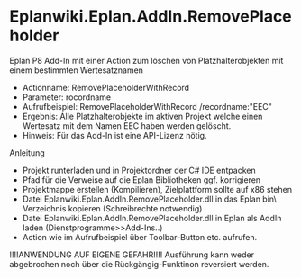 Eplanwiki.Eplan.AddIn.RemovePlaceholder
=======================================

Eplan P8 Add-In mit einer Action zum löschen von Platzhalterobjekten mit einem bestimmten Wertesatznamen

- Actionname:     RemovePlaceholderWithRecord 
- Parameter:      rocordname
- Aufrufbeispiel: RemovePlaceholderWithRecord /recordname:"EEC"
- Ergebnis:       Alle Platzhalterobjekte im aktiven Projekt welche einen Wertesatz mit dem Namen EEC haben werden gelöscht.
- Hinweis:        Für das Add-In ist eine API-Lizenz nötig.

Anleitung
- Projekt runterladen und in Projektordner der C# IDE entpacken
- Pfad für die Verweise auf die Eplan Bibliotheken ggf. korrigieren
- Projektmappe erstellen (Kompilieren), Zielplattform sollte auf x86 stehen
- Datei Eplanwiki.Eplan.AddIn.RemovePlaceholder.dll in das Eplan bin\ Verzeichnis kopieren (Schreibrechte notwendig)
- Datei Eplanwiki.Eplan.AddIn.RemovePlaceholder.dll in Eplan als AddIn laden (Dienstprogramme>>Add-Ins..)
- Action wie im Aufrufbeispiel über Toolbar-Button etc. aufrufen.


!!!!ANWENDUNG AUF EIGENE GEFAHR!!!!
Ausführung kann weder abgebrochen noch über die Rückgängig-Funktinon reversiert werden.
